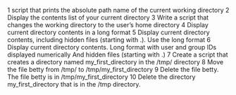 1 script that prints the absolute path name of the current working directory
2 Display the contents list of your current directory
3 Write a script that changes the working directory to the user’s home directory
4 Display current directory contents in a long format
5 Display current directory contents, including hidden files (starting with .). Use the long format
6 Display current directory contents.
Long format
with user and group IDs displayed numerically
And hidden files (starting with .)
7 Create a script that creates a directory named my_first_directory in the /tmp/ directory
8 Move the file betty from /tmp/ to /tmp/my_first_directory
9 Delete the file betty.
The file betty is in /tmp/my_first_directory
10 Delete the directory my_first_directory that is in the /tmp directory.

